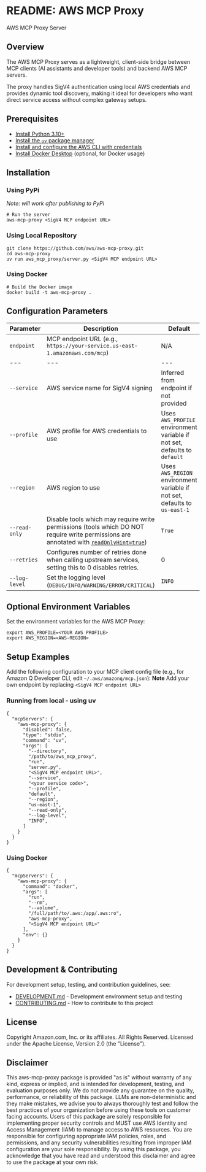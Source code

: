 # README: AWS MCP Proxy

AWS MCP Proxy Server

## Overview

The AWS MCP Proxy serves as a lightweight, client-side bridge between MCP clients (AI assistants and developer tools) and backend AWS MCP servers. 

The proxy handles SigV4 authentication using local AWS credentials and provides dynamic tool discovery, making it ideal for developers who want direct service access without complex gateway setups.

## Prerequisites

* [Install Python 3.10+](https://www.python.org/downloads/release/python-3100/)
* [Install the `uv` package manager](https://docs.astral.sh/uv/getting-started/installation/)
* [Install and configure the AWS CLI with credentials](https://docs.aws.amazon.com/cli/latest/userguide/cli-chap-configure.html)
* [Install Docker Desktop](https://www.docker.com/products/docker-desktop) (optional, for Docker usage)

## Installation

### Using PyPi

*Note: will work after publishing to PyPi*

```
# Run the server 
aws-mcp-proxy <SigV4 MCP endpoint URL>
```

### Using Local Repository

```
git clone https://github.com/aws/aws-mcp-proxy.git
cd aws-mcp-proxy
uv run aws_mcp_proxy/server.py <SigV4 MCP endpoint URL>
```

### Using Docker

```
# Build the Docker image
docker build -t aws-mcp-proxy .
```

## Configuration Parameters

|Parameter	|Description	|Default	|Required	|
|---	|---	|---	|---	|
|`endpoint`	|MCP endpoint URL (e.g., `https://your-service.us-east-1.amazonaws.com/mcp`)	|N/A	|Yes	|
|---	|---	|---	|---	|
|`--service`	|AWS service name for SigV4 signing	|Inferred from endpoint if not provided	|No	|
|`--profile`	|AWS profile for AWS credentials to use	|Uses `AWS_PROFILE` environment variable if not set, defaults to `default`	|No	|
|`--region`	|AWS region to use	|Uses `AWS_REGION` environment variable if not set, defaults to `us-east-1`	|No	|
|`--read-only`	|Disable tools which may require write permissions (tools which DO NOT require write permissions are annotated with [`readOnlyHint=true`](https://modelcontextprotocol.io/specification/2025-06-18/schema#toolannotations-readonlyhint))|`True`	|No	|
| `--retries` |Configures number of retries done when calling upstream services, setting this to 0 disables retries. | 0 |No |
|`--log-level`	|Set the logging level (`DEBUG/INFO/WARNING/ERROR/CRITICAL`)	|`INFO`	|No	|

## Optional Environment Variables

Set the environment variables for the AWS MCP Proxy:

```
export AWS_PROFILE=<YOUR AWS PROFILE>
export AWS_REGION=<AWS-REGION>
```

## Setup Examples

Add the following configuration to your MCP client config file (e.g., for Amazon Q Developer CLI, edit `~/.aws/amazonq/mcp.json`):
**Note** Add your own endpoint by replacing  `<SigV4 MCP endpoint URL>`

### Running from local - using uv

```
{
  "mcpServers": {
    "aws-mcp-proxy": {
      "disabled": false,
      "type": "stdio",
      "command": "uv",
      "args": [
        "--directory",
        "/path/to/aws_mcp_proxy",
        "run",
        "server.py",
        "<SigV4 MCP endpoint URL>",
        "--service",
        "<your service code>",
        "--profile",
        "default",
        "--region",
        "us-east-1",
        "--read-only",
        "--log-level",
        "INFO",
      ]
    }
  }
}
```

### Using Docker

```
{
  "mcpServers": {
    "aws-mcp-proxy": {
      "command": "docker",
      "args": [
        "run",
        "--rm",
        "--volume",
        "/full/path/to/.aws:/app/.aws:ro",
        "aws-mcp-proxy",
        "<SigV4 MCP endpoint URL>"
      ],
      "env": {}
    }
  }
}
```

## Development & Contributing

For development setup, testing, and contribution guidelines, see:

* [DEVELOPMENT.md](DEVELOPMENT.md) - Development environment setup and testing
* [CONTRIBUTING.md](CONTRIBUTING.md) - How to contribute to this project

## License

Copyright Amazon.com, Inc. or its affiliates. All Rights Reserved.
Licensed under the Apache License, Version 2.0 (the "License").

## Disclaimer

This aws-mcp-proxy package is provided "as is" without warranty of any kind, express or implied, and is intended for development, testing, and evaluation purposes only. We do not provide any guarantee on the quality, performance, or reliability of this package. LLMs are non-deterministic and they make mistakes, we advise you to always thoroughly test and follow the best practices of your organization before using these tools on customer facing accounts. Users of this package are solely responsible for implementing proper security controls and MUST use AWS Identity and Access Management (IAM) to manage access to AWS resources. You are responsible for configuring appropriate IAM policies, roles, and permissions, and any security vulnerabilities resulting from improper IAM configuration are your sole responsibility. By using this package, you acknowledge that you have read and understood this disclaimer and agree to use the package at your own risk.
